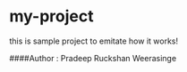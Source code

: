 # my-project
this is sample project to emitate how it works!

####Author : Pradeep Ruckshan Weerasinge
